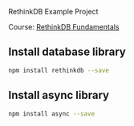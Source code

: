 RethinkDB Example Project

Course: [RethinkDB Fundamentals](http://www.pluralsight.com/courses/rethinkdb-fundamentals)

## Install database library

```bash
npm install rethinkdb --save
```

## Install async library

```bash
npm install async --save
```
